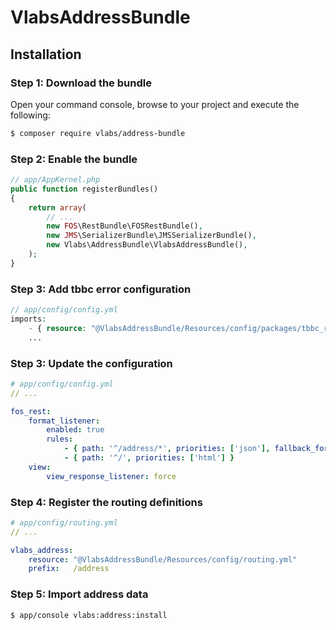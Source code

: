 VlabsAddressBundle
================

Installation
------------

### Step 1: Download the bundle

Open your command console, browse to your project and execute the following:

```sh
$ composer require vlabs/address-bundle
```

### Step 2: Enable the bundle

``` php
// app/AppKernel.php
public function registerBundles()
{
    return array(
        // ...
        new FOS\RestBundle\FOSRestBundle(),
        new JMS\SerializerBundle\JMSSerializerBundle(),
        new Vlabs\AddressBundle\VlabsAddressBundle(),
    );
}
```
### Step 3: Add tbbc error configuration

``` php
// app/config/config.yml
imports:
    - { resource: "@VlabsAddressBundle/Resources/config/packages/tbbc_rest_util.yml" }
    ...
```

### Step 3: Update the configuration

```yaml
# app/config/config.yml
// ...

fos_rest:
    format_listener:
        enabled: true
        rules:
            - { path: '^/address/*', priorities: ['json'], fallback_format: 'html' }
            - { path: '^/', priorities: ['html'] }
    view:
        view_response_listener: force

```


### Step 4: Register the routing definitions

```yaml
# app/config/routing.yml
// ...

vlabs_address:
    resource: "@VlabsAddressBundle/Resources/config/routing.yml"
    prefix:   /address


```

### Step 5: Import address data

```sh
$ app/console vlabs:address:install
```
